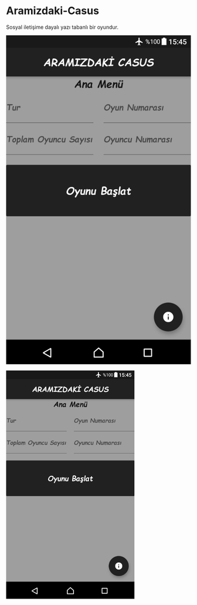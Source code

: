# Aramizdaki-Casus
Sosyal iletişime dayalı yazı tabanlı bir oyundur. 

![alt text](https://github.com/AhmetSergen/Aramizdaki-Casus/blob/master/img1.png?raw=true)

<img src="https://github.com/AhmetSergen/Aramizdaki-Casus/blob/master/img1.png" width="350" alt="accessibility text">

